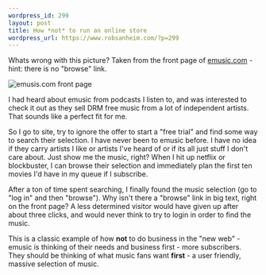 ```yaml
--- 
wordpress_id: 299
layout: post
title: How *not* to run an online store
wordpress_url: https://www.robsanheim.com/?p=299
---
```

Whats wrong with this picture?  Taken from the front page of <a href="https://emusic.com">emusic.com</a> - hint: there is no "browse" link.

<img src='https://robsanheim.com/wp-content/emusic_screen_shot.jpg' alt='emusis.com front page' />

I had heard about emusic from podcasts I listen to, and was interested to check it out as they sell DRM free music from a lot of independent artists.  That sounds like a perfect fit for me.

So I go to site, try to ignore the offer to start a "free trial" and find some way to search their selection.  I have never been to emusic before.  I have no idea if they carry artists I like or artists I've heard of or if its all just stuff I don't care about.  Just show me the music, right?  When I hit up netflix or blockbuster, I can browse their selection and immediately plan the first ten movies I'd have in my queue if I subscribe. 

After a ton of time spent searching, I finally found the music selection (go to "log in" and then "browse").  Why isn't there a "browse" link in big text, right on the front page?  A less determined visitor would have given up after about three clicks, and would never think to try to login in order to find the music.

This is a classic example of how <strong>not</strong> to do business in the "new web" - emusic is thinking of their needs and business first - more subscribers.  They should be thinking of what music fans want <strong>first</strong> - a user friendly, massive selection of music.
